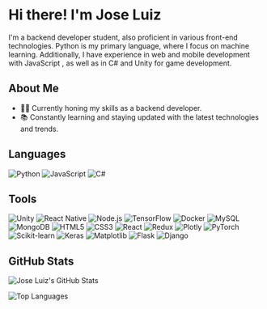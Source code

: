 # Hi there! I'm Jose Luiz 

I'm a backend developer student, also proficient in various front-end technologies. Python is my primary language, where I focus on machine learning. Additionally, I have experience in web and mobile development with JavaScript , as well as in C# and Unity for game development.

## About Me

- 👨‍💻 Currently honing my skills as a backend developer.
- 📚 Constantly learning and staying updated with the latest technologies and trends.

## Languages

<div style="display: inline_block">
    <img alt="Python" src="https://img.shields.io/badge/Python-3670A0?style=for-the-badge&logo=python&logoColor=ffdd54" />
    <img alt="JavaScript" src="https://img.shields.io/badge/JavaScript-F7DF1E?style=for-the-badge&logo=javascript&logoColor=black" />
    <img alt="C#" src="https://img.shields.io/badge/C%23-5f4f7f?style=for-the-badge&logo=c-sharp&logoColor=white" />
</div>

## Tools

<div style="display: inline_block">
    <img alt="Unity" src="https://img.shields.io/badge/Unity-100000?style=for-the-badge&logo=unity&logoColor=white" />
    <img alt="React Native" src="https://img.shields.io/badge/React_Native-20232A?style=for-the-badge&logo=react&logoColor=61DAFB" />
    <img alt="Node.js" src="https://img.shields.io/badge/Node.js-43853D?style=for-the-badge&logo=node.js&logoColor=white" />
    <img alt="TensorFlow" src="https://img.shields.io/badge/TensorFlow-%23FF6F00.svg?style=for-the-badge&logo=TensorFlow&logoColor=white" />
    <img alt="Docker" src="https://img.shields.io/badge/Docker-%230db7ed.svg?style=for-the-badge&logo=docker&logoColor=white" />
    <img alt="MySQL" src="https://img.shields.io/badge/MySQL-204d69?style=for-the-badge&logo=mysql&logoColor=white" />
    <img alt="MongoDB" src="https://img.shields.io/badge/MongoDB-%234ea94b.svg?style=for-the-badge&logo=mongodb&logoColor=white" />
    <img alt="HTML5" src="https://img.shields.io/badge/HTML5-239120?style=for-the-badge&logo=html5&logoColor=white" />
    <img alt="CSS3" src="https://img.shields.io/badge/CSS3-3498DB?&style=for-the-badge&logo=css3&logoColor=white" />
    <img alt="React" src="https://img.shields.io/badge/React-20232A?style=for-the-badge&logo=react&logoColor=61DAFB" />
    <img alt="Redux" src="https://img.shields.io/badge/Redux-593D88?style=for-the-badge&logo=redux&logoColor=white" />
    <img alt="Plotly" src="https://img.shields.io/badge/Plotly-%233F4F75.svg?style=for-the-badge&logo=plotly&logoColor=white" />
    <img alt="PyTorch" src="https://img.shields.io/badge/PyTorch-%23EE4C2C.svg?style=for-the-badge&logo=PyTorch&logoColor=white" />
    <img alt="Scikit-learn" src="https://img.shields.io/badge/scikit--learn-%23F7931E.svg?style=for-the-badge&logo=scikit-learn&logoColor=white" />
    <img alt="Keras" src="https://img.shields.io/badge/Keras-%23D00000.svg?style=for-the-badge&logo=Keras&logoColor=white" />
    <img alt="Matplotlib" src="https://img.shields.io/badge/Matplotlib-%23ffffff.svg?style=for-the-badge&logo=Matplotlib&logoColor=black" />
    <img alt="Flask" src="https://img.shields.io/badge/Flask-%23000.svg?style=for-the-badge&logo=flask&logoColor=white" />
    <img alt="Django" src="https://img.shields.io/badge/Django-%23092E20.svg?style=for-the-badge&logo=django&logoColor=white" />
</div>

## GitHub Stats

![Jose Luiz's GitHub Stats](https://github-readme-stats.vercel.app/api?username=JoseLuizjl&show_icons=true&theme=tokyonight)

![Top Languages](https://github-readme-stats.vercel.app/api/top-langs/?username=JoseLuizjl&layout=compact)

